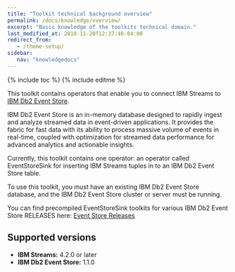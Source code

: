 ```yaml
---
title: "Toolkit technical background overview"
permalink: /docs/knowledge/overview/
excerpt: "Basic knowledge of the toolkits technical domain."
last_modified_at: 2018-11-20T12:37:48-04:00
redirect_from:
   - /theme-setup/
sidebar:
   nav: "knowledgedocs"
---
```

{% include toc %}
{% include editme %}

This toolkit contains operators that enable you to connect IBM Streams to [IBM Db2 Event Store](https://www.ibm.com/products/db2-event-store).

IBM Db2 Event Store is an in-memory database designed to rapidly ingest and analyze streamed data in event-driven applications. It provides the fabric for fast data with its ability to process massive volume of events in real-time, coupled with optimization for streamed data performance for advanced analytics and actionable insights.

Currently, this toolkit contains one operator: an operator called EventStoreSink for inserting IBM Streams tuples in to an IBM Db2 Event Store table.

To use this toolkit, you must have an existing IBM Db2 Event Store database, and the IBM Db2 Event Store cluster or server must be running. 

You can find precompiled EventStoreSink toolkits for various IBM Db2 Event Store RELEASES here:
[Event Store Releases](https://github.com/IBMStreams/streamsx.eventstore/releases)

## Supported versions

- **IBM Streams:** 4.2.0 or later
- **IBM Db2 Event Store:** 1.1.0
